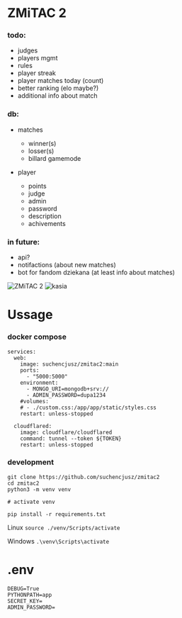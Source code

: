 # ZMiTAC 2

### todo:
- judges
- players mgmt
- rules
- player streak
- player matches today (count)
- better ranking (elo maybe?)
- additional info about match

### db:
- matches
  - winner(s)
  - losser(s)
  - billard gamemode

- player
  - points
  - judge
  - admin
  - password
  - description
  - achivements

### in future:
- api?
- notifactions (about new matches)
- bot for fandom dziekana (at least info about matches)

![ZMiTAC 2](https://raw.githubusercontent.com/suchencjusz/zmitac2/refs/heads/main/zmitac2.gif)
![kasia](https://raw.githubusercontent.com/suchencjusz/zmitac2/refs/heads/main/kasia-bilardzistka.gif)

# Ussage

### docker compose

```
services:
  web:
    image: suchencjusz/zmitac2:main
    ports:
      - "5000:5000"
    environment:
      - MONGO_URI=mongodb+srv://
      - ADMIN_PASSWORD=dupa1234
    #volumes:
    # - ./custom.css:/app/app/static/styles.css
    restart: unless-stopped

  cloudflared:
    image: cloudflare/cloudflared
    command: tunnel --token ${TOKEN}
    restart: unless-stopped
```

### development

```
git clone https://github.com/suchencjusz/zmitac2
cd zmitac2
python3 -m venv venv

# activate venv

pip install -r requirements.txt
```

Linux
```source ./venv/Scripts/activate```

Windows
```.\venv\Scripts\activate```

# .env

```
DEBUG=True
PYTHONPATH=app
SECRET_KEY=
ADMIN_PASSWORD=
```
